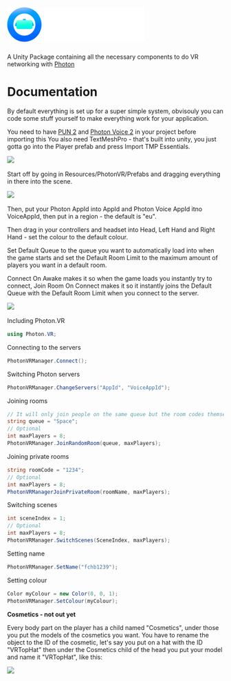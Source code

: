 # ![](Visuals/SmallerText.png)
A Unity Package containing all the necessary components to do VR networking with [Photon](https://photonengine.com)

# Documentation
By default everything is set up for a super simple system, obvisouly you can code some stuff yourself to make everything work for your application.

You need to have [PUN 2](https://assetstore.unity.com/packages/tools/network/pun-2-free-119922) and [Photon Voice 2](https://assetstore.unity.com/packages/tools/audio/photon-voice-2-130518) in your project before importing this
You also need TextMeshPro - that's built into unity, you just gotta go into the Player prefab and press Import TMP Essentials.

![](https://user-images.githubusercontent.com/29258204/178261709-e87f2177-d4bc-4878-91ae-5d2d52d5081c.png)


Start off by going in Resources/PhotonVR/Prefabs and dragging everything in there into the scene.

![](https://user-images.githubusercontent.com/29258204/178261831-ee9e4744-5b80-443f-9dcc-5913dcaaca49.png)


Then, put your Photon AppId into AppId and Photon Voice AppId itno VoiceAppId, then put in a region - the default is "eu".

Then drag in your controllers and headset into Head, Left Hand and Right Hand - set the colour to the default colour.

Set Default Queue to the queue you want to automatically load into when the game starts and set the Default Room Limit to the maximum amount of players you want in a default room.

Connect On Awake makes it so when the game loads you instantly try to connect, Join Room On Connect makes it so it instantly joins the Default Queue with the Default Room Limit when you connect to the server.

![](https://user-images.githubusercontent.com/29258204/178260207-79da9ffe-efbb-44cc-a648-1cd40900c82d.png)

Including Photon.VR
```cs
using Photon.VR;
```

Connecting to the servers
```cs
PhotonVRManager.Connect();
```

Switching Photon servers
```cs
PhotonVRManager.ChangeServers("AppId", "VoiceAppId");
```

Joining rooms
```cs
// It will only join people on the same queue but the room codes themselves are random
string queue = "Space";
// Optional
int maxPlayers = 8;
PhotonVRManager.JoinRandomRoom(queue, maxPlayers);
```

Joining private rooms
```cs
string roomCode = "1234";
// Optional
int maxPlayers = 8;
PhotonVRManagerJoinPrivateRoom(roomName, maxPlayers);
```

Switching scenes
```cs
int sceneIndex = 1;
// Optional
int maxPlayers = 8;
PhotonVRManager.SwitchScenes(SceneIndex, maxPlayers);
```

Setting name
```cs
PhotonVRManager.SetName("fchb1239");
```


Setting colour
```cs
Color myColour = new Color(0, 0, 1);
PhotonVRManager.SetColour(myColour);
```

<b>Cosmetics - not out yet</b>

Every body part on the player has a child named "Cosmetics", under those you put the models of the cosmetics you want.
You have to rename the object to the ID of the cosmetic, let's say you put on a hat with the ID "VRTopHat" then under the Cosmetics child of the head you put your model and name it "VRTopHat", like this:

![](https://user-images.githubusercontent.com/29258204/178257224-254c10c5-e68a-4fd9-97f4-308896e62bf7.png)


